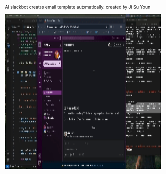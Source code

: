 AI slackbot creates email template automatically. 
created by Ji Su Youn

<img src="/aibot_demo.gif" width="700" height="500"/>
